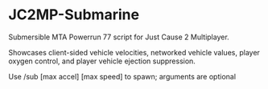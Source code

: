 # JC2MP-Submarine
Submersible MTA Powerrun 77 script for Just Cause 2 Multiplayer. 

Showcases client-sided vehicle velocities, networked vehicle values, player oxygen control, and player vehicle ejection suppression.
	
Use /sub [max accel] [max speed] to spawn; arguments are optional
